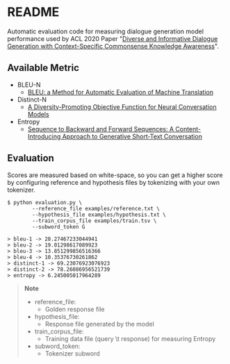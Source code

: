 # README
Automatic evaluation code for measuring dialogue generation model performance used by ACL 2020 Paper "[Diverse and Informative Dialogue Generation with Context-Specific Commonsense Knowledge Awareness](https://aclanthology.org/2020.acl-main.515/)".

## Available Metric
- BLEU-N
  - [BLEU: a Method for Automatic Evaluation of Machine Translation](https://aclanthology.org/P02-1040/)
- Distinct-N
  - [A Diversity-Promoting Objective Function for Neural Conversation Models](https://aclanthology.org/N16-1014/)
- Entropy
  - [Sequence to Backward and Forward Sequences: A Content-Introducing Approach to Generative Short-Text Conversation](https://aclanthology.org/C16-1316/)

## Evaluation
Scores are measured based on white-space, so you can get a higher score by configuring reference and hypothesis files by tokenizing with your own tokenizer.
```
$ python evaluation.py \
        --reference_file examples/reference.txt \
        --hypothesis_file examples/hypothesis.txt \
        --train_corpus_file examples/train.tsv \
        --subword_token Ġ

> bleu-1 -> 28.27467233044941
> bleu-2 -> 19.01298617089923
> bleu-3 -> 13.851299856516366
> bleu-4 -> 10.35376730261862
> distinct-1 -> 69.23076923076923
> distinct-2 -> 78.26086956521739
> entropy -> 6.245005017964289
```
> **Note**<br>
> - reference_file:  <br>
>    - Golden response file <br>
> - hypothesis_file: <br>
>    - Response file generated by the model <br>
> - train_corpus_file: <br>
>    - Training data file (query \t response) for measuring Entropy <br>
> - subword_token: <br>
>    - Tokenizer subword <br>
